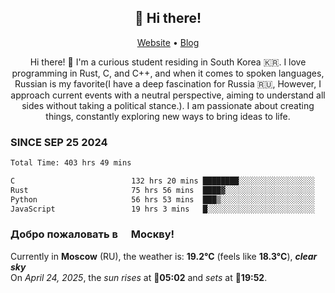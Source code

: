 <h2 align="center">👋 Hi there!</h2>
<p align="center">
  <a href="https://urdekcah.ru">Website</a> •
  <a href="https://urdekcah.blog">Blog</a>
</p>

<p align="center">
  Hi there! 👋 I'm a curious student residing in South Korea 🇰🇷. I love programming in Rust, C, and C++, and when it comes to spoken languages, Russian is my favorite(I have a deep fascination for Russia 🇷🇺, However, I approach current events with a neutral perspective, aiming to understand all sides without taking a political stance.). I am passionate about creating things, constantly exploring new ways to bring ideas to life.
</p>

### SINCE SEP 25 2024
<!--START_SECTION:waka-->
<!--LAST_WAKA_UPDATE:2025-04-23 18:09:47-->
```txt
Total Time: 403 hrs 49 mins

C                          132 hrs 20 mins ████████░░░░░░░░░░░░░░░░░   31.88 %
Rust                       75 hrs 56 mins  ████▓░░░░░░░░░░░░░░░░░░░░   18.29 %
Python                     56 hrs 53 mins  ███▒░░░░░░░░░░░░░░░░░░░░░   13.70 %
JavaScript                 19 hrs 3 mins   █░░░░░░░░░░░░░░░░░░░░░░░░   04.59 %
```
<!--END_SECTION:waka-->

<h3>Добро пожаловать в <img src="https://cdn-icons-png.flaticon.com/512/197/197408.png" width="13"/> Москву!</h3>

<!--START_SECTION:weather:moscow-->
<!--LAST_WEATHER_UPDATE:2025-04-24 12:11:32-->
Currently in **Moscow** (RU), the weather is: **19.2°C** (feels like **18.3°C**), ***clear sky***<br/>
On *April 24, 2025*, the *sun rises* at 🌅**05:02** and *sets* at 🌇**19:52**.
<!--END_SECTION:weather-->
